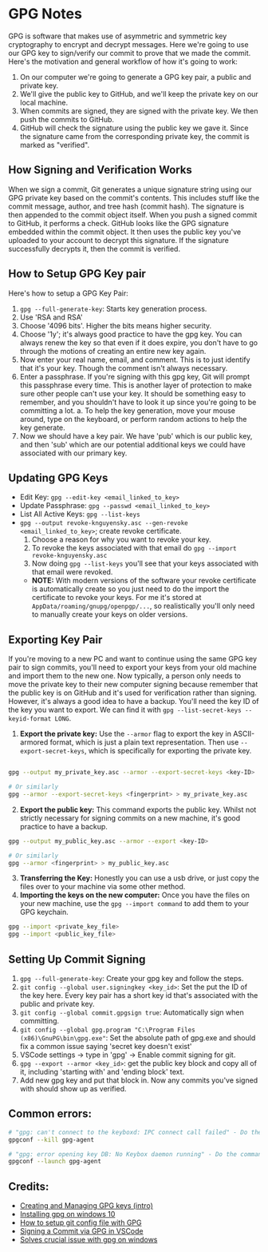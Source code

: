 # GPG Notes

GPG is software that makes use of asymmetric and symmetric key cryptography to encrypt and decrypt messages. Here we're going to use our GPG key to sign/verify our commit to prove that we made the commit. Here's the motivation and general workflow of how it's going to work:
1. On our computer we're going to generate a GPG key pair, a public and private key.
2. We'll give the public key to GitHub, and we'll keep the private key on our local machine.
3. When commits are signed, they are signed with the private key. We then push the commits to GitHub.
4. GitHub will check the signature using the public key we gave it. Since the signature came from the corresponding private key, the commit is marked as "verified".

## How Signing and Verification Works 
When we sign a commit, Git generates a unique signature string using our GPG private key based on the commit's contents. This includes stuff like the commit message, author, and tree hash (commit hash). The signature is then appended to the commit object itself. When you push a signed commit to GitHub, it performs a check. GitHub looks like the GPG signature embedded within the commit object. It then uses the public key you've uploaded to your account to decrypt this signature. If the signature successfully decrypts it, then the commit is verified.

## How to Setup GPG Key pair
Here's how to setup a GPG Key Pair:
1. `gpg --full-generate-key`: Starts key generation process.
2. Use 'RSA and RSA' 
3. Choose '4096 bits'. Higher the bits means higher security.
4. Choose '1y'; it's always good practice to have the gpg key. You can always renew the key so that even if it does expire, you don't have to go through the motions of creating an entire new key again.
5. Now enter your real name, email, and comment. This is to just identify that it's your key. Though the comment isn't always necessary.
6. Enter a passphrase. If you're signing with this gpg key, Git will prompt this passphrase every time. This is another layer of protection to make sure other people can't use your key. It should be something easy to remember, and you shouldn't have to look it up since you're going to be committing a lot. 
  a. To help the key generation, move your mouse around, type on the keyboard, or perform random actions to help the key generate.
7. Now we should have a key pair. We have 'pub' which is our public key, and then 'sub' which are our potential additional keys we could have associated with our primary key. 

## Updating GPG Keys
- Edit Key: `gpg --edit-key <email_linked_to_key>`
- Update Passphrase: `gpg --passwd <email_linked_to_key>`
- List All Active Keys: `gpg --list-keys`
- `gpg --output revoke-knguyensky.asc --gen-revoke <email_linked_to_key>`; create revoke certificate. 
  1. Choose a reason for why you want to revoke your key.
  2. To revoke the keys associated with that email do `gpg --import revoke-knguyensky.asc`
  3. Now doing `gpg --list-keys` you'll see that your keys associated with that email
    were revoked.
  - **NOTE:** With modern versions of the software your revoke certificate is automatically create so you just need to do the import the certificate to revoke your keys. For me it's stored at `AppData/roaming/gnupg/openpgp/...`, so realistically you'll only need
  to manually create your keys on older versions.

## Exporting Key Pair
If you're moving to a new PC and want to continue using the same GPG key pair to sign commits, you'll need to export your keys from your old machine and import them to the new one. Now typically, a person only needs to move the private key to their new computer signing because remember that the public key is on GitHub and it's used for verification rather than signing. However, it's always a good idea to have a backup. You'll need the key ID of the key you want to export. We can find it with `gpg --list-secret-keys --keyid-format LONG`.

1. **Export the private key:** Use the `--armor` flag to export the key in ASCII-armored format, which is just a plain text representation. Then use `--export-secret-keys`, which is specifically for exporting the private key.
```bash

gpg --output my_private_key.asc --armor --export-secret-keys <key-ID>

# Or similarly
gpg --armor --export-secret-keys <fingerprint> > my_private_key.asc

```
2. **Export the public key:** This command exports the public key. Whilst not strictly necessary for signing commits on a new machine, it's good practice to have a backup.
```bash
gpg --output my_public_key.asc --armor --export <key-ID>

# Or similarly
gpg --armor <fingerprint> > my_public_key.asc
```
3. **Transferring the Key:** Honestly you can use a usb drive, or just copy the files over to your machine via some other method. 
4. **Importing the keys on the new computer:** Once you have the files on your new machine, use the `gpg --import command` to add them to your GPG keychain.
```bash
gpg --import <private_key_file>
gpg --import <public_key_file>
```

## Setting Up Commit Signing 
1. `gpg --full-generate-key`: Create your gpg key and follow the steps.
2. `git config --global user.signingkey <key_id>`: Set the put the ID of the key here. Every key pair has a short key id that's associated with the public and private key. 
3. `git config --global commit.gpgsign true`: Automatically sign when committing.
4. `git config --global gpg.program "C:\Program Files (x86)\GnuPG\bin\gpg.exe"`: Set the absolute path of gpg.exe and should fix a common issue saying 'secret key doesn't exist'
5. VSCode settings -> type in 'gpg' -> Enable commit signing for git.
6. `gpg --export --armor <key_id>`: get the public key block and copy all of it, including 'starting with' and 'ending block' text.
7. Add new gpg key and put that block in. Now any commits you've signed with should show up as verified.

## Common errors:
```bash
# "gpg: can't connect to the keyboxd: IPC connect call failed" - Do the command below and then try committing again.
gpgconf --kill gpg-agent

# "gpg: error opening key DB: No Keybox daemon running" - Do the command below and then try to commit.
gpgconf --launch gpg-agent
```

## Credits: 
- [Creating and Managing GPG keys (intro)](https://www.youtube.com/watch?v=1vVIpIvboSg)
- [Installing gpg on windows 10](https://www.youtube.com/watch?v=y_E4uQZh_C4 )
- [How to setup git config file with GPG](https://docs.github.com/en/authentication/managing-commit-signature-verification/)
- [Signing a Commit via GPG in VSCode](https://www.youtube.com/watch?v=2ISu2KTPzuQ)
- [Solves crucial issue with gpg on windows](https://stackoverflow.com/questions/36810467/git-commit-signing-failed-secret-key-not-available)
